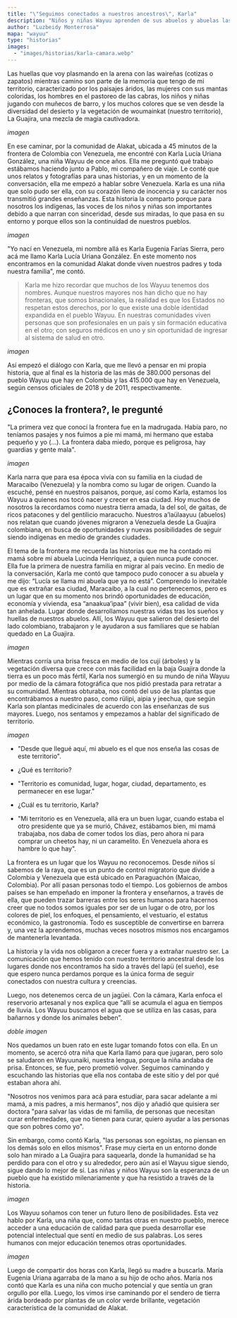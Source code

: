 ```yaml
---
title: "\"Seguimos conectados a nuestros ancestros\", Karla"
description: "Niños y niñas Wayuu aprenden de sus abuelos y abuelas las realidades de su territorio. En esta historia, Karla Lucía Uriana González, de once años, comparte su sentir y vivencias en Colombia y Venezuela."
author: "Luzbeidy Monterrosa"
mapa: "wayuu"
type: "historias"
images:
  - "images/historias/karla-camara.webp"
---
```


Las huellas que voy plasmando en la arena con las waireñas (cotizas o zapatos) mientras camino son parte de la memoria que tengo de mi territorio, caracterizado por los paisajes áridos, las mujeres con sus mantas coloridas, los hombres en el pastoreo de las cabras, los niños y niñas jugando con muñecos de barro, y los muchos colores que se ven desde la diversidad del desierto y la vegetación de woumainkat (nuestro territorio), La Guajira, una mezcla de magia cautivadora.

*imagen*

En ese caminar, por la comunidad de Alakat, ubicada a 45 minutos de la frontera de Colombia con Venezuela, me encontré con Karla Lucía Uriana González, una niña Wayuu de once años. Ella me preguntó qué trabajo estábamos haciendo junto a Pablo, mi compañero de viaje. Le conté que unos relatos y fotografías para unas historias, y en un momento de la conversación, ella me empezó a hablar sobre Venezuela. Karla es una niña que solo pudo ser ella, con su corazón lleno de inocencia y su carácter nos transmitió grandes enseñanzas. Esta historia la comparto porque para nosotros los indígenas, las voces de los niños y niñas son importantes debido a que narran con sinceridad, desde sus miradas, lo que pasa en su entorno y porque ellos son la continuidad de nuestros pueblos.

*imagen*

"Yo nací en Venezuela, mi nombre allá es Karla Eugenia Farías Sierra, pero acá me llamo Karla Lucía Uriana González. En este momento nos encontramos en la comunidad Alakat donde viven nuestros padres y toda nuestra familia", me contó.

> Karla me hizo recordar que muchos de los Wayuu tenemos dos nombres. Aunque nuestros mayores nos han dicho que no hay fronteras, que somos binacionales, la realidad es que los Estados no respetan estos derechos, por lo que existe una doble identidad expandida en el pueblo Wayuu. En nuestras comunidades viven personas que son profesionales en un país y sin formación educativa en el otro; con seguros médicos en uno y sin oportunidad de ingresar al sistema de salud en otro.

*imagen*

Así empezó el diálogo con Karla, que me llevó a pensar en mi propia historia, que al final es la historia de las más de 380.000 personas del pueblo Wayuu que hay en Colombia y las 415.000 que hay en Venezuela, según censos oficiales de 2018 y de 2011, respectivamente.

## ¿Conoces la frontera?, le pregunté

"La primera vez que conocí la frontera fue en la madrugada. Había paro, no teníamos pasajes y nos fuimos a pie mi mamá, mi hermano que estaba pequeño y yo (…). La frontera daba miedo, porque es peligrosa, hay guardias y gente mala".

*imagen*

Karla narra que para esa época vivía con su familia en la ciudad de Maracaibo (Venezuela) y la nombra como su lugar de origen. Cuando la escuché, pensé en nuestros paisanos, porque, así como Karla, estamos los Wayuu a quienes nos tocó nacer y crecer en esa ciudad. Hoy muchos de nosotros la recordamos como nuestra tierra amada, la del sol, de gaitas, de ricos patacones y del gentilicio maracucho. Nuestros a’laülaayuu (abuelos) nos relatan que cuando jóvenes migraron a Venezuela desde La Guajira colombiana, en busca de oportunidades y nuevas posibilidades de seguir siendo indígenas en medio de grandes ciudades.

El tema de la frontera me recuerda las historias que me ha contado mi mamá sobre mi abuela Lucinda Henríquez, a quien nunca pude conocer. Ella fue la primera de nuestra familia en migrar al país vecino. En medio de la conversación, Karla me contó que tampoco pudo conocer a su abuela y me dijo: “Lucía se llama mi abuela que ya no está”. Comprendo lo inevitable que es extrañar esa ciudad, Maracaibo, a la cual no pertenecemos, pero es un lugar que en su momento nos brindó oportunidades de educación, economía y vivienda, esa “anaakua’ipaa” (vivir bien), esa calidad de vida tan anhelada. Lugar donde desarrollamos nuestras vidas tras los sueños y huellas de nuestros abuelos. Allí, los Wayuu que salieron del desierto del lado colombiano, trabajaron y le ayudaron a sus familiares que se habían quedado en La Guajira.

*imagen*

Mientras corría una brisa fresca en medio de los cují (árboles) y la vegetación diversa que crece con más facilidad en la baja Guajira donde la tierra es un poco más fértil, Karla nos sumergió en su mundo de niña Wayuu por medio de la cámara fotográfica que nos pidió prestada para retratar a su comunidad. Mientras obturaba, nos contó del uso de las plantas que encontrábamos a nuestro paso, como rülipi, aipia y jeechua, que según Karla son plantas medicinales de acuerdo con las enseñanzas de sus mayores. Luego, nos sentamos y empezamos a hablar del significado de territorio.

*imagen*

- "Desde que llegué aquí, mi abuelo es el que nos enseña las cosas de este territorio".

- ¿Qué es territorio?

- "Territorio es comunidad, lugar, hogar, ciudad, departamento, es permanecer en ese lugar."

- ¿Cuál es tu territorio, Karla?

- "Mi territorio es en Venezuela, allá era un buen lugar, cuando estaba el otro presidente que ya se murió, Chávez, estábamos bien, mi mamá trabajaba, nos daba de comer todos los días, pero ahora ni para comprar un cheetos hay, ni un caramelito. En Venezuela ahora es hambre lo que hay".

La frontera es un lugar que los Wayuu no reconocemos. Desde niños sí sabemos de la raya, que es un punto de control migratorio que divide a Colombia y Venezuela que está ubicado en Paraguachón (Maicao, Colombia). Por allí pasan personas todo el tiempo. Los gobiernos de ambos países se han empeñado en imponer la frontera y enseñarnos, a través de ella, que pueden trazar barreras entre los seres humanos para hacernos creer que no todos somos iguales por ser de un lugar o de otro, por los colores de piel, los enfoques, el pensamiento, el vestuario, el estatus económico, la gastronomía. Todo es susceptible de convertirse en barrera y, una vez la aprendemos, muchas veces nosotros mismos nos encargamos de mantenerla levantada.

La historia y la vida nos obligaron a crecer fuera y a extrañar nuestro ser. La comunicación que hemos tenido con nuestro territorio ancestral desde los lugares donde nos encontramos ha sido a través del lapü (el sueño), ese que espero nunca perdamos porque es la única forma de seguir conectados con nuestra cultura y creencias.

Luego, nos detenemos cerca de un jagüei. Con la cámara, Karla enfoca el reservorio artesanal y nos explica que “allí se acumula el agua en tiempos de lluvia. Los Wayuu buscamos el agua que se utiliza en las casas, para bañarnos y donde los animales beben”.

*doble imagen*

Nos quedamos un buen rato en este lugar tomando fotos con ella. En un momento, se acercó otra niña que Karla llamó para que jugaran, pero solo se saludaron en Wayuunaiki, nuestra lengua, porque la niña andaba de prisa. Entonces, se fue, pero prometió volver. Seguimos caminando y escuchando las historias que ella nos contaba de este sitio y del por qué estaban ahora ahí.

"Nosotros nos venimos para acá para estudiar, para sacar adelante a mi mamá, a mis padres, a mis hermanos", nos dijo y añadió que quisiera ser doctora "para salvar las vidas de mi familia, de personas que necesitan curar enfermedades, que no tienen para curar, quiero ayudar a las personas que son pobres como yo".

Sin embargo, como contó Karla, "las personas son egoístas, no piensan en los demás solo en ellos mismos". Frase muy cierta en un entorno donde solo han mirado a La Guajira para saquearla, donde la humanidad se ha perdido para con el otro y su alrededor, pero aún así el Wayuu sigue siendo, sigue dando lo mejor de sí. Las niñas y niños Wayuu son la esperanza de un pueblo que ha existido milenariamente y que ha resistido a través de la historia.

*imagen*

Los Wayuu soñamos con tener un futuro lleno de posibilidades. Esta vez hablo por Karla, una niña que, como tantas otras en nuestro pueblo, merece acceder a una educación de calidad para que pueda desarrollar ese potencial intelectual que sentí en medio de sus palabras. Los seres humanos con mejor educación tenemos otras oportunidades.

*imagen*

Luego de compartir dos horas con Karla, llegó su madre a buscarla. María Eugenia Uriana agarraba de la mano a su hijo de ocho años. María nos contó que Karla es una niña con mucho potencial y que sentía un gran orgullo por ella. Luego, los vimos irse caminando por el sendero de tierra árida bordeado por plantas de un color verde brillante, vegetación característica de la comunidad de Alakat.